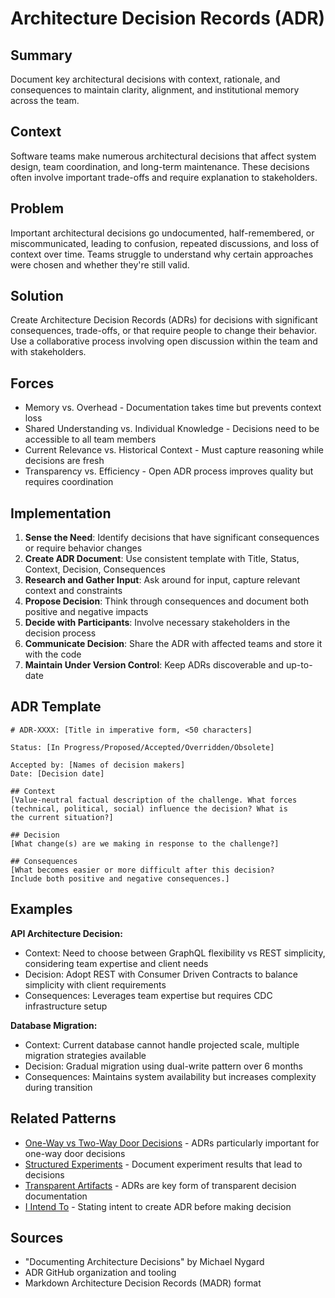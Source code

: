 # Architecture Decision Records (ADR)

## Summary
Document key architectural decisions with context, rationale, and consequences to maintain clarity, alignment, and institutional memory across the team.

## Context
Software teams make numerous architectural decisions that affect system design, team coordination, and long-term maintenance. These decisions often involve important trade-offs and require explanation to stakeholders.

## Problem
Important architectural decisions go undocumented, half-remembered, or miscommunicated, leading to confusion, repeated discussions, and loss of context over time. Teams struggle to understand why certain approaches were chosen and whether they're still valid.

## Solution
Create Architecture Decision Records (ADRs) for decisions with significant consequences, trade-offs, or that require people to change their behavior. Use a collaborative process involving open discussion within the team and with stakeholders.

## Forces
- Memory vs. Overhead - Documentation takes time but prevents context loss
- Shared Understanding vs. Individual Knowledge - Decisions need to be accessible to all team members
- Current Relevance vs. Historical Context - Must capture reasoning while decisions are fresh
- Transparency vs. Efficiency - Open ADR process improves quality but requires coordination

## Implementation
1. **Sense the Need**: Identify decisions that have significant consequences or require behavior changes
2. **Create ADR Document**: Use consistent template with Title, Status, Context, Decision, Consequences
3. **Research and Gather Input**: Ask around for input, capture relevant context and constraints
4. **Propose Decision**: Think through consequences and document both positive and negative impacts
5. **Decide with Participants**: Involve necessary stakeholders in the decision process
6. **Communicate Decision**: Share the ADR with affected teams and store it with the code
7. **Maintain Under Version Control**: Keep ADRs discoverable and up-to-date

## ADR Template
```
# ADR-XXXX: [Title in imperative form, <50 characters]

Status: [In Progress/Proposed/Accepted/Overridden/Obsolete]

Accepted by: [Names of decision makers]
Date: [Decision date]

## Context
[Value-neutral factual description of the challenge. What forces 
(technical, political, social) influence the decision? What is 
the current situation?]

## Decision
[What change(s) are we making in response to the challenge?]

## Consequences
[What becomes easier or more difficult after this decision? 
Include both positive and negative consequences.]
```

## Examples
**API Architecture Decision:**
- Context: Need to choose between GraphQL flexibility vs REST simplicity, considering team expertise and client needs
- Decision: Adopt REST with Consumer Driven Contracts to balance simplicity with client requirements
- Consequences: Leverages team expertise but requires CDC infrastructure setup

**Database Migration:**
- Context: Current database cannot handle projected scale, multiple migration strategies available
- Decision: Gradual migration using dual-write pattern over 6 months
- Consequences: Maintains system availability but increases complexity during transition

## Related Patterns
- [One-Way vs Two-Way Door Decisions](one-way-two-way-door-decisions.md) - ADRs particularly important for one-way door decisions
- [Structured Experiments](structured-experiments.md) - Document experiment results that lead to decisions
- [Transparent Artifacts](transparent-artifacts.md) - ADRs are key form of transparent decision documentation
- [I Intend To](i-intend-to.md) - Stating intent to create ADR before making decision

## Sources
- "Documenting Architecture Decisions" by Michael Nygard
- ADR GitHub organization and tooling
- Markdown Architecture Decision Records (MADR) format